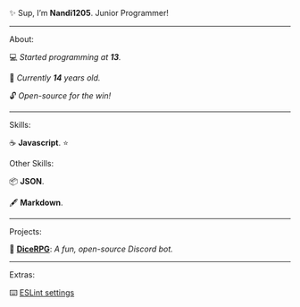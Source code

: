 ✨ Sup, I’m __Nandi1205__. Junior Programmer!

---

About:

💻 *Started programming at __13__.*

🍰 *Currently __14__ years old.*

🔓 *Open-source for the win!*

---

Skills:

☕ __Javascript__. ⭐

Other Skills:

📦 __JSON__.

🖋️ __Markdown__.

---

Projects:

🎲 [__DiceRPG__](https://github.com/Nandi1205/DiceRPG): *A fun, open-source Discord bot.*

---

Extras:

⌨️ [ESLint settings](https://github.com/Nandi1205/Nandi1205/blob/main/.eslintrc.json)
